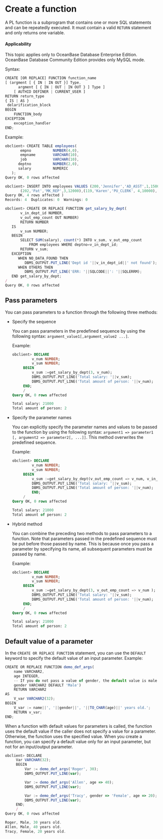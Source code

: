 Create a function
=========================

A PL function is a subprogram that contains one or more SQL statements and can be repeatedly executed. It must contain a valid `RETURN` statement and only returns one variable.

<main id="notice" >
    <h4>Applicability</h4>
    <p>This topic applies only to OceanBase Database Enterprise Edition. OceanBase Database Community Edition provides only MySQL mode. </p>
  </main>

Syntax:

```javascript
CREATE [OR REPLACE] FUNCTION function_name
[ (argment [ { IN | IN OUT }] Type,
      argment [ { IN | OUT | IN OUT } ] Type ]
    [ AUTHID DEFINER | CURRENT_USER ]
RETURN return_type
{ IS | AS }
 delarification_block
BEGIN
    FUNCTION_body
EXCEPTION
    exception_handler
END;
```



Example:

```javascript
obclient> CREATE TABLE employees(  
       empno          NUMBER(4,0),  
       empname        VARCHAR(10),  
       job            VARCHAR(10),   
      deptno          NUMBER(2,0),
      salary          NUMERIC  
   );
Query OK, 0 rows affected

obclient> INSERT INTO employees VALUES (200,'Jennifer','AD_ASST',1,15000),
       (202,'Pat','MK_REP',3,12000),(119,'Karen','PU_CLERK', 4,10000),(201,'Michael','MK_MAN',3,9000);
Query OK, 4 rows affected )
Records: 4  Duplicates: 0  Warnings: 0

obclient> CREATE OR REPLACE FUNCTION get_salary_by_dept(
       v_in_dept_id NUMBER,
       v_out_emp_count OUT NUMBER)
       RETURN NUMBER
   IS
       v_sum NUMBER;
   BEGIN
       SELECT SUM(salary), count(*) INTO v_sum, v_out_emp_count
           FROM employees WHERE deptno=v_in_dept_id;
       RETURN v_sum;
   EXCEPTION
      WHEN NO_DATA_FOUND THEN
         DBMS_OUTPUT.PUT_LINE('Dept id '||v_in_dept_id||' not found');
      WHEN OTHERS THEN
         DBMS_OUTPUT.PUT_LINE('ERR: '||SQLCODE||': '||SQLERRM);
   END get_salary_by_dept;
/
Query OK, 0 rows affected
```



Pass parameters
--------------------------

You can pass parameters to a function through the following three methods:

* Specify the sequence

   You can pass parameters in the predefined sequence by using the following syntax: `argument_value1[,argument_value2 ...]`.

   Example:

   ```sql
   obclient> DECLARE
            v_num NUMBER;
            v_sum NUMBER;
        BEGIN
            v_sum :=get_salary_by_dept(3, v_num);
            DBMS_OUTPUT.PUT_LINE('Total salary: '||v_sum);
            DBMS_OUTPUT.PUT_LINE('Total amount of person: '||v_num);
        END;
        /
   Query OK, 0 rows affected

   Total salary: 21000
   Total amount of person: 2
   ```




* Specify the parameter names

   You can explicitly specify the parameter names and values to be passed to the function by using the following syntax: `argument1 => parameter1 [, argument2 => parameter2[, ...]]`. This method overwrites the predefined sequence.

   Example:

   ```sql
   obclient> DECLARE
            v_num NUMBER;
            v_sum NUMBER;
        BEGIN
            v_sum :=get_salary_by_dept(v_out_emp_count => v_num, v_in_dept_id => 3 );
            DBMS_OUTPUT.PUT_LINE('Total salary: '||v_sum);
            DBMS_OUTPUT.PUT_LINE('Total amount of person: '||v_num);
            END;
        /
   Query OK, 0 rows affected

   Total salary: 21000
   Total amount of person: 2
   ```



* Hybrid method

   You can combine the preceding two methods to pass parameters to a function. Note that parameters passed in the predefined sequence must be put before those passed by name. This is because once you pass a parameter by specifying its name, all subsequent parameters must be passed by name.

   Example:

   ```sql
   obclient> DECLARE
            v_num NUMBER;
            v_sum NUMBER;
        BEGIN
            v_sum :=get_salary_by_dept(3, v_out_emp_count => v_num );
            DBMS_OUTPUT.PUT_LINE('Total salary: '||v_sum);
            DBMS_OUTPUT.PUT_LINE('Total amount of person: '||v_num);
        END;
        /
   Query OK, 0 rows affected

   Total salary: 21000
   Total amount of person: 2
   ```






Default value of a parameter
--------------------------

In the `CREATE OR REPLACE FUNCTION` statement, you can use the `DEFAULT` keyword to specify the default value of an input parameter. Example:

```javascript
CREATE OR REPLACE FUNCTION demo_def_args(
    name VARCHAR2,
    age INTEGER,
    -- If you do not pass a value of gender, the default value is male.
    gender VARCHAR2 DEFAULT 'Male')
    RETURN VARCHAR2
AS
    V_var VARCHAR2(32);
BEGIN
    V_var := name||', '||gender||', '||TO_CHAR(age)||' years old.';
    RETURN v_var;
END;
```



When a function with default values for parameters is called, the function uses the default value if the caller does not specify a value for a parameter. Otherwise, the function uses the specified value. When you create a function, you can specify a default value only for an input parameter, but not for an input/output parameter.

```javascript
obclient> DECLARE
     Var VARCHAR(32);
     BEGIN
         Var := demo_def_args('Roger', 30);
         DBMS_OUTPUT.PUT_LINE(var);

         Var := demo_def_args('Allen', age => 40);
         DBMS_OUTPUT.PUT_LINE(var);

         Var := demo_def_args('Tracy', gender => 'Female', age => 20);
         DBMS_OUTPUT.PUT_LINE(var);
     END;
     /
Query OK, 0 rows affected

Roger, Male, 30 years old.
Allen, Male, 40 years old.
Tracy, Female, 20 years old.
```


